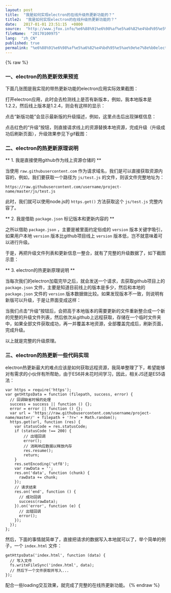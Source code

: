 ```yaml
---
layout: post
title:  "我是如何实现electron的在线升级热更新功能的？"
title2:  "我是如何实现electron的在线升级热更新功能的？"
date:   2017-01-01 23:51:15  +0800
source:  "http://www.jfox.info/%e6%88%91%e6%98%af%e5%a6%82%e4%bd%95%e5%ae%9e%e7%8e%b0electron%e7%9a%84%e5%9c%a8%e7%ba%bf%e5%8d%87%e7%ba%a7%e7%83%ad%e6%9b%b4%e6%96%b0%e5%8a%9f%e8%83%bd%e7%9a%84.html"
fileName:  "20170100975"
lang:  "zh_CN"
published: true
permalink: "%e6%88%91%e6%98%af%e5%a6%82%e4%bd%95%e5%ae%9e%e7%8e%b0electron%e7%9a%84%e5%9c%a8%e7%ba%bf%e5%8d%87%e7%ba%a7%e7%83%ad%e6%9b%b4%e6%96%b0%e5%8a%9f%e8%83%bd%e7%9a%84.html"
---
```

{% raw %}
###  一、electron的热更新效果预览 

 下面几张图是我实现的带热更新功能的electron应用实际效果截图： 

 打开electron应用，此时会去检测线上是否有新版本，例如，我本地版本是1.2.2，然后线上版本是1.2.4，则会有这样的显示： 

 点击“新版功能”会显示最新版的升级描述，例如，这里点击后出现弹框信息： 

 点击红色的“升级”按钮，则直接请求线上的资源替换本地资源，完成升级（升级成功后刷新页面），升级效果参见下gif截图： 

###  二、electron的热更新原理说明 

** 1. 我是直接使用github作为线上资源仓储的 **

 当使用 ` raw.githubusercontent.com ` 作为请求域名，我们是可以直接获取资源内容的，例如，我们要获取一个路径为 ` js/test.js ` 的文件，则该文件完整地址为： 

    https://raw.githubusercontent.com/username/project-name/master/js/test.js

 此时，我们就可以使用node.js的 ` https.get() ` 方法获取这个 ` js/test.js ` 完整内容了。 

** 2. 我是借助 ` package.json ` 标记版本和更新内容的 **

 之所以借助 ` package.json ` ，主要是被里面约定俗成的 ` version ` 版本关键字吸引，如果用户本地 ` version ` 版本比github项目线上 ` version ` 版本低，岂不就意味着可以进行升级。 

 于是，再把升级文件列表和更新信息一整合，就有了完整的升级数据了，如下截图示意： 

** 3. electron的热更新原理说明 **

 当每次我们的electron加载完毕之后，就会发送一个请求，去获取github项目上的 ` package.json ` 文件，主要是知道目前线上的版本是多少，然后和本地的 ` package.json ` 文件的 ` version ` 版本数据做比较。如果发现版本不一致，则说明有新版可以升级，于是让界面变成这样： 

 当我们点击“升级”按钮后，会把高于本地版本的需要更新的文件重新整合成一个新的完整的升级文件列表，然后依次从github上远程获取，存储在一个临时文件夹中，如果全部文件获取成功，再一并覆盖本地资源，全部覆盖完成后，刷新页面，完成升级。 

 以上就是完整的升级原理。 

###  三、electron的热更新一些代码实现 

 electron热更新最大的难点应该是如何获取远程资源，我简单整理了下，希望能够对有需求的小伙伴有所帮助，由于ES6并未花时间学习，因此，相关JS还是ES5语法： 

    var https = require('https');
    var getHttpsData = function (filepath, success, error) {
      // 回调缺省时候的处理
      success = success || function () {};
      error = error || function () {};
      var url = 'https://raw.githubusercontent.com/username/project-name/master/' + filepath + '?r=' + Math.random();
      https.get(url, function (res) {
        var statusCode = res.statusCode;
        if (statusCode !== 200) {
            // 出错回调
            error();
            // 消耗响应数据以释放内存
            res.resume();
            return;
        }
        res.setEncoding('utf8');
        var rawData = '';
        res.on('data', function (chunk) {
          rawData += chunk;
        });
        // 请求结束
        res.on('end', function () {
          // 成功回调
          success(rawData);
        }).on('error', function (e) {
          // 出错回调
          error();
        });
      });
    };

 然后，下面的事情就简单了，直接把请求的数据写入本地就可以了，举个简单的例子，一个 ` index.html ` 文件： 

    getHttpsData('index.html', function (data) {
      // 写入文件
      fs.writeFileSync('index.html', data);
      // 然后下一个文件获取并写入...
    });

 配合一些loading交互效果，就完成了完整的在线热更新功能。
{% endraw %}
